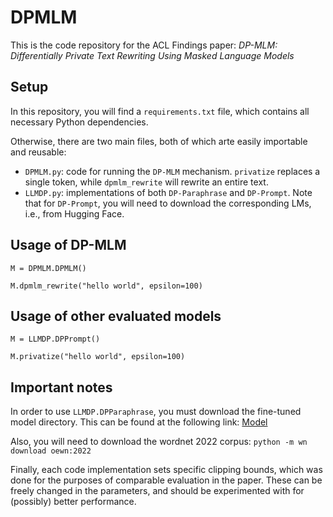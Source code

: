 # DPMLM
This is the code repository for the ACL Findings paper: *DP-MLM: Differentially Private Text Rewriting Using Masked Language Models*

## Setup
In this repository, you will find a `requirements.txt` file, which contains all necessary Python dependencies.

Otherwise, there are two main files, both of which arte easily importable and reusable:
- `DPMLM.py`: code for running the `DP-MLM` mechanism. `privatize` replaces a single token, while `dpmlm_rewrite` will rewrite an entire text.
- `LLMDP.py`: implementations of both `DP-Paraphrase` and `DP-Prompt`. Note that for `DP-Prompt`, you will need to download the corresponding LMs, i.e., from Hugging Face.

## Usage of DP-MLM
`M = DPMLM.DPMLM()`

`M.dpmlm_rewrite("hello world", epsilon=100)`

## Usage of other evaluated models
`M = LLMDP.DPPrompt()`

`M.privatize("hello world", epsilon=100)`

## Important notes
In order to use `LLMDP.DPParaphrase`, you must download the fine-tuned model directory.
This can be found at the following link: [Model](https://drive.google.com/drive/folders/1w_6MHQEw9LGkOHx_K1tc6t9djzrprITp?usp=sharing)

Also, you will need to download the wordnet 2022 corpus: `python -m wn download oewn:2022`

Finally, each code implementation sets specific clipping bounds, which was done for the purposes of comparable evaluation in the paper. These can be freely changed in the parameters, and should be experimented with for (possibly) better performance.
